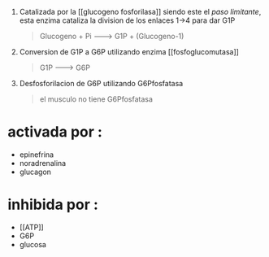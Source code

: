 1. Catalizada por la [[glucogeno fosforilasa]] siendo este el _paso limitante_, esta enzima cataliza la division de los enlaces 1->4 para dar G1P

    > Glucogeno + Pi ---> G1P + (Glucogeno-1)

2. Conversion de G1P a G6P utilizando enzima [[fosfoglucomutasa]]

    > G1P ---> G6P

3. Desfosforilacion de G6P utilizando G6Pfosfatasa
    > el musculo no tiene G6Pfosfatasa

# activada por :

- epinefrina
- noradrenalina
- glucagon

# inhibida por :

- [[ATP]]
- G6P
- glucosa
